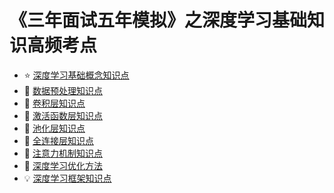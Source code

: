 # 《三年面试五年模拟》之深度学习基础知识高频考点

- :star: [深度学习基础概念知识点](深度学习基础概念知识点.md)
- :1234: [数据预处理知识点](数据预处理知识点.md)
- :blue_book: [卷积层知识点](卷积层知识点.md)
- :closed_book: [激活函数层知识点](激活函数层知识点.md)
- :green_book: [池化层知识点](池化层知识点.md)
- :orange_book: [全连接层知识点](全连接层知识点.md)
- :eyes: [注意力机制知识点](注意力机制知识点.md)
- :rocket: [深度学习优化方法](深度学习优化方法知识点.md)
- :bulb: [深度学习框架知识点](深度学习优化框架知识点.md)
